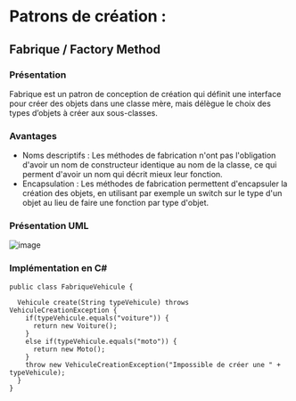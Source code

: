 # Patrons de création :

## Fabrique / Factory Method

### Présentation

Fabrique est un patron de conception de création qui définit une interface pour créer des objets dans une classe mère, mais délègue le choix des types d’objets à créer aux sous-classes.

### Avantages

* Noms descriptifs : Les méthodes de fabrication n'ont pas l'obligation d'avoir un nom de constructeur identique au nom de la classe, ce qui perment d'avoir un nom qui décrit mieux leur fonction.
* Encapsulation : Les méthodes de fabrication permettent d'encapsuler la création des objets, en utilisant par exemple un switch sur le type d'un objet au lieu de faire une fonction par type d'objet.

### Présentation UML

![image](https://github.com/Enfyyys/DP-Groupe1/assets/90694706/e9857c25-86a7-4c0c-8715-923a31323382)

### Implémentation en C#

```
public class FabriqueVehicule {

  Vehicule create(String typeVehicule) throws VehiculeCreationException {
    if(typeVehicule.equals("voiture")) {
      return new Voiture();
    } 
    else if(typeVehicule.equals("moto")) {
      return new Moto();
    } 
    throw new VehiculeCreationException("Impossible de créer une " + typeVehicule);
  }
}
```
